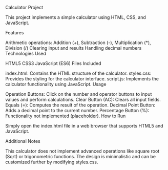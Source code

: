 Calculator Project

This project implements a simple calculator using HTML, CSS, and JavaScript.

Features

Arithmetic operations: Addition (+), Subtraction (-), Multiplication (*), Division (/)
Clearing input and results
Handling decimal numbers
Technologies Used

HTML5
CSS3
JavaScript (ES6)
Files Included

index.html: Contains the HTML structure of the calculator.
styles.css: Provides the styling for the calculator interface.
script.js: Implements the calculator functionality using JavaScript.
Usage

Operation Buttons: Click on the number and operator buttons to input values and perform calculations.
Clear Button (AC): Clears all input fields.
Equals (=): Computes the result of the operation.
Decimal Point Button: Adds a decimal point to the current number.
Percentage Button (%): Functionality not implemented (placeholder).
How to Run

Simply open the index.html file in a web browser that supports HTML5 and JavaScript.

Additional Notes

This calculator does not implement advanced operations like square root (Sqrt) or trigonometric functions.
The design is minimalistic and can be customized further by modifying styles.css.
